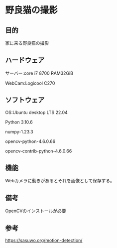 # 野良猫の撮影
## 目的

家に来る野良猫の撮影

## ハードウェア

サーバー:core i7 8700 RAM32GiB

WebCam:Logicool C270

## ソフトウェア

OS:Ubuntu desktop LTS 22.04

Python 3.10.6

numpy-1.23.3

opencv-python-4.6.0.66

opencv-contrib-python-4.6.0.66

## 機能

Webカメラに動きがあるとそれを画像として保存する。

## 備考

OpenCVのインストールが必要

## 参考
https://sasuwo.org/motion-detection/
